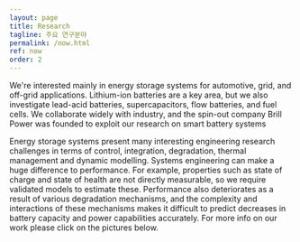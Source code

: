 ```yaml
---
layout: page
title: Research
tagline: 주요 연구분야
permalink: /now.html
ref: now
order: 2
---
```


We're interested mainly in energy storage systems for automotive, grid, and off-grid applications. Lithium-ion batteries are a key area, but we also investigate lead-acid batteries, supercapacitors, flow batteries, and fuel cells. We collaborate widely with industry, and the spin-out company Brill Power was founded to exploit our research on smart battery systems


Energy storage systems present many interesting engineering research challenges in terms of control, integration, degradation, thermal management and dynamic modelling. Systems engineering can make a huge difference to performance. For example, properties such as state of charge and state of health are not directly measurable, so we require validated models to estimate these. Performance also deteriorates as a result of various degradation mechanisms, and the complexity and interactions of these mechanisms makes it difficult to predict decreases in battery capacity and power capabilities accurately. For more info on our work please click on the pictures below.
